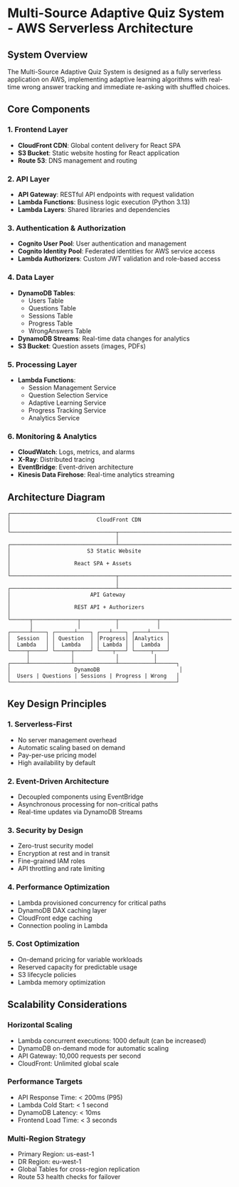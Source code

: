 # Multi-Source Adaptive Quiz System - AWS Serverless Architecture

## System Overview

The Multi-Source Adaptive Quiz System is designed as a fully serverless application on AWS, implementing adaptive learning algorithms with real-time wrong answer tracking and immediate re-asking with shuffled choices.

## Core Components

### 1. Frontend Layer
- **CloudFront CDN**: Global content delivery for React SPA
- **S3 Bucket**: Static website hosting for React application
- **Route 53**: DNS management and routing

### 2. API Layer
- **API Gateway**: RESTful API endpoints with request validation
- **Lambda Functions**: Business logic execution (Python 3.13)
- **Lambda Layers**: Shared libraries and dependencies

### 3. Authentication & Authorization
- **Cognito User Pool**: User authentication and management
- **Cognito Identity Pool**: Federated identities for AWS service access
- **Lambda Authorizers**: Custom JWT validation and role-based access

### 4. Data Layer
- **DynamoDB Tables**: 
  - Users Table
  - Questions Table
  - Sessions Table
  - Progress Table
  - WrongAnswers Table
- **DynamoDB Streams**: Real-time data changes for analytics
- **S3 Bucket**: Question assets (images, PDFs)

### 5. Processing Layer
- **Lambda Functions**:
  - Session Management Service
  - Question Selection Service
  - Adaptive Learning Service
  - Progress Tracking Service
  - Analytics Service

### 6. Monitoring & Analytics
- **CloudWatch**: Logs, metrics, and alarms
- **X-Ray**: Distributed tracing
- **EventBridge**: Event-driven architecture
- **Kinesis Data Firehose**: Real-time analytics streaming

## Architecture Diagram

```
┌─────────────────────────────────────────────────────────────────────┐
│                           CloudFront CDN                             │
└─────────────────────────────────┬───────────────────────────────────┘
                                  │
┌─────────────────────────────────┴───────────────────────────────────┐
│                        S3 Static Website                             │
│                    React SPA + Assets                                │
└─────────────────────────────────┬───────────────────────────────────┘
                                  │
┌─────────────────────────────────┴───────────────────────────────────┐
│                         API Gateway                                  │
│                    REST API + Authorizers                            │
└──────┬──────────────┬───────────┬────────────┬──────────────────────┘
       │              │           │            │
┌──────┴────┐ ┌──────┴────┐ ┌───┴────┐ ┌────┴─────┐
│  Session  │ │ Question  │ │Progress│ │Analytics │
│  Lambda   │ │  Lambda   │ │ Lambda │ │  Lambda  │
└─────┬─────┘ └─────┬─────┘ └────┬───┘ └─────┬────┘
      │             │             │           │
┌─────┴─────────────┴─────────────┴───────────┴──────┐
│                    DynamoDB                         │
│  Users | Questions | Sessions | Progress | Wrong   │
└────────────────────────────────────────────────────┘
```

## Key Design Principles

### 1. Serverless-First
- No server management overhead
- Automatic scaling based on demand
- Pay-per-use pricing model
- High availability by default

### 2. Event-Driven Architecture
- Decoupled components using EventBridge
- Asynchronous processing for non-critical paths
- Real-time updates via DynamoDB Streams

### 3. Security by Design
- Zero-trust security model
- Encryption at rest and in transit
- Fine-grained IAM roles
- API throttling and rate limiting

### 4. Performance Optimization
- Lambda provisioned concurrency for critical paths
- DynamoDB DAX caching layer
- CloudFront edge caching
- Connection pooling in Lambda

### 5. Cost Optimization
- On-demand pricing for variable workloads
- Reserved capacity for predictable usage
- S3 lifecycle policies
- Lambda memory optimization

## Scalability Considerations

### Horizontal Scaling
- Lambda concurrent executions: 1000 default (can be increased)
- DynamoDB on-demand mode for automatic scaling
- API Gateway: 10,000 requests per second
- CloudFront: Unlimited global scale

### Performance Targets
- API Response Time: < 200ms (P95)
- Lambda Cold Start: < 1 second
- DynamoDB Latency: < 10ms
- Frontend Load Time: < 3 seconds

### Multi-Region Strategy
- Primary Region: us-east-1
- DR Region: eu-west-1
- Global Tables for cross-region replication
- Route 53 health checks for failover